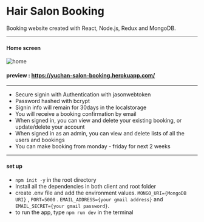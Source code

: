 # Hair Salon Booking

Booking website created with React, Node.js, Redux and MongoDB.

___

#### Home screen

![home](https://i.imgur.com/lZZWKBxm.jpg)

#### preview : https://yuchan-salon-booking.herokuapp.com/
___

- Secure signin with Authentication with jasonwebtoken
- Password hashed with bcrypt
- Signin info will remain for 30days in the localstorage
- You will receive a booking confirmation by email
- When signed in, you can view and delete your existing booking, or update/delete your account
- When signed in as an admin, you can view and delete lists of all the users and bookings 
- You can make booking from monday - friday for next 2 weeks

___

#### set up
- `npm init -y` in the root directory
- Install all the dependencies in both client and root folder
- create .env file and add the environment values. `MONGO_URI={MongoDB URI}` , `PORT=5000` . `EMAIL_ADDRESS={your gmail address}` and `EMAIL_SECRET={your gmail password}`.
- to run the app, type `npm run dev` in the terminal




